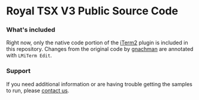 # Royal TSX V3 Public Source Code

### What's included
Right now, only the native code portion of the [iTerm2](https://github.com/gnachman/iTerm2) plugin is included in this repository.
Changes from the original code by [gnachman](https://github.com/gnachman) are annotated with `LMiTerm Edit`.

### Support
If you need additional information or are having trouble getting the samples to run, please [contact us](https://royalapplications.com/go/support).